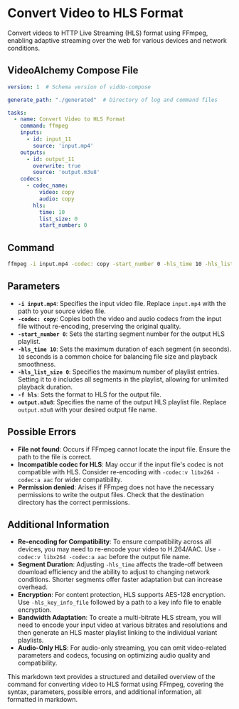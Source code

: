# Convert Video to HLS Format

Convert videos to HTTP Live Streaming (HLS) format using FFmpeg, enabling adaptive streaming over the web for various devices and network conditions.

## VideoAlchemy Compose File

```yaml
version: 1  # Schema version of viddo-compose

generate_path: "./generated"  # Directory of log and command files

tasks:
  - name: Convert Video to HLS Format
    command: ffmpeg
    inputs:
      - id: input_11
        source: 'input.mp4'
    outputs:
      - id: output_11
        overwrite: true
        source: 'output.m3u8'
    codecs:
      - codec_name:
          video: copy
          audio: copy
        hls:
          time: 10
          list_size: 0
          start_number: 0
```


## Command

```bash
ffmpeg -i input.mp4 -codec: copy -start_number 0 -hls_time 10 -hls_list_size 0 -f hls output.m3u8
```


## Parameters

- **`-i input.mp4`**: Specifies the input video file. Replace `input.mp4` with the path to your source video file.
- **`-codec: copy`**: Copies both the video and audio codecs from the input file without re-encoding, preserving the original quality.
- **`-start_number 0`**: Sets the starting segment number for the output HLS playlist.
- **`-hls_time 10`**: Sets the maximum duration of each segment (in seconds). `10` seconds is a common choice for balancing file size and playback smoothness.
- **`-hls_list_size 0`**: Specifies the maximum number of playlist entries. Setting it to `0` includes all segments in the playlist, allowing for unlimited playback duration.
- **`-f hls`**: Sets the format to HLS for the output file.
- **`output.m3u8`**: Specifies the name of the output HLS playlist file. Replace `output.m3u8` with your desired output file name.

## Possible Errors

- **File not found**: Occurs if FFmpeg cannot locate the input file. Ensure the path to the file is correct.
- **Incompatible codec for HLS**: May occur if the input file's codec is not compatible with HLS. Consider re-encoding with `-codec:v libx264 -codec:a aac` for wider compatibility.
- **Permission denied**: Arises if FFmpeg does not have the necessary permissions to write the output files. Check that the destination directory has the correct permissions.

## Additional Information

- **Re-encoding for Compatibility**: To ensure compatibility across all devices, you may need to re-encode your video to H.264/AAC. Use `-codec:v libx264 -codec:a aac` before the output file name.
- **Segment Duration**: Adjusting `-hls_time` affects the trade-off between download efficiency and the ability to adjust to changing network conditions. Shorter segments offer faster adaptation but can increase overhead.
- **Encryption**: For content protection, HLS supports AES-128 encryption. Use `-hls_key_info_file` followed by a path to a key info file to enable encryption.
- **Bandwidth Adaptation**: To create a multi-bitrate HLS stream, you will need to encode your input video at various bitrates and resolutions and then generate an HLS master playlist linking to the individual variant playlists.
- **Audio-Only HLS**: For audio-only streaming, you can omit video-related parameters and codecs, focusing on optimizing audio quality and compatibility.

This markdown text provides a structured and detailed overview of the command for converting video to HLS format using FFmpeg, covering the syntax, parameters, possible errors, and additional information, all formatted in markdown.
